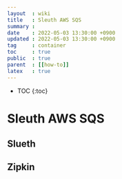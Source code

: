 ```yaml
---
layout  : wiki
title   : Sleuth AWS SQS
summary :
date    : 2022-05-03 13:30:00 +0900
updated : 2022-05-03 13:30:00 +0900
tag     : container
toc     : true
public  : true
parent  : [[how-to]]
latex   : true
---
```

* TOC
  {:toc}

# Sleuth AWS SQS

## Slueth

## Zipkin


